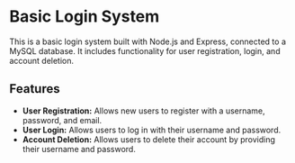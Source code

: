 # Basic Login System

This is a basic login system built with Node.js and Express, connected to a MySQL database. It includes functionality for user registration, login, and account deletion.

## Features

- **User Registration:** Allows new users to register with a username, password, and email.
- **User Login:** Allows users to log in with their username and password.
- **Account Deletion:** Allows users to delete their account by providing their username and password.
